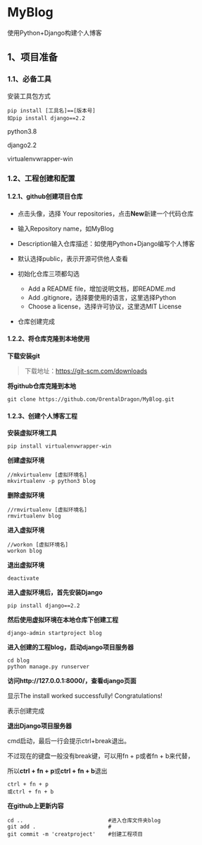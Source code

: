 # MyBlog
使用Python+Django构建个人博客

## 1、项目准备

### 1.1、必备工具

安装工具包方式

```
pip install [工具名]==[版本号]
如pip install django==2.2
```

python3.8

django2.2

virtualenvwrapper-win

### 1.2、工程创建和配置

#### 1.2.1、github创建项目仓库

+ 点击头像，选择 Your repositories，点击**New**新建一个代码仓库

+ 输入Repository name，如MyBlog

+ Description输入仓库描述：如使用Python+Django编写个人博客

+ 默认选择public，表示开源可供他人查看

+ 初始化仓库三项都勾选
  + Add a README file，增加说明文档，即README.md
  + Add .gitignore，选择要使用的语言，这里选择Python
  + Choose a license，选择许可协议，这里选MIT License 

+ 仓库创建完成

#### 1.2.2、将仓库克隆到本地使用

**下载安装git**

> 下载地址：https://git-scm.com/downloads

**将github仓库克隆到本地**

```
git clone https://github.com/OrentalDragon/MyBlog.git
```

#### 1.2.3、创建个人博客工程

**安装虚拟环境工具**

```
pip install virtualenvwrapper-win
```

**创建虚拟环境**

```
//mkvirtualenv [虚拟环境名] 
mkvirtualenv -p python3 blog
```

**删除虚拟环境**

```
//rmvirtualenv [虚拟环境名]
rmvirtualenv blog
```

**进入虚拟环境**

```
//workon [虚拟环境名]
workon blog
```

**退出虚拟环境**

```
deactivate
```

**进入虚拟环境后，首先安装Django**

```
pip install django==2.2
```

**然后使用虚拟环境在本地仓库下创建工程**

```
django-admin startproject blog
```

**进入创建的工程blog，启动django项目服务器**

```
cd blog
python manage.py runserver
```

**访问http://127.0.0.1:8000/，查看django页面**

显示The install worked successfully! Congratulations!

表示创建完成

**退出Django项目服务器**

cmd启动，最后一行会提示ctrl+break退出。

不过现在的键盘一般没有break键，可以用fn + p或者fn + b来代替，

所以**ctrl + fn + p**或**ctrl + fn + b**退出

```
ctrl + fn + p
或ctrl + fn + b
```

**在github上更新内容**

```
cd ..   						#进入仓库文件夹blog
git add . 						#
git commit -m 'creatproject' 	#创建工程项目
```

